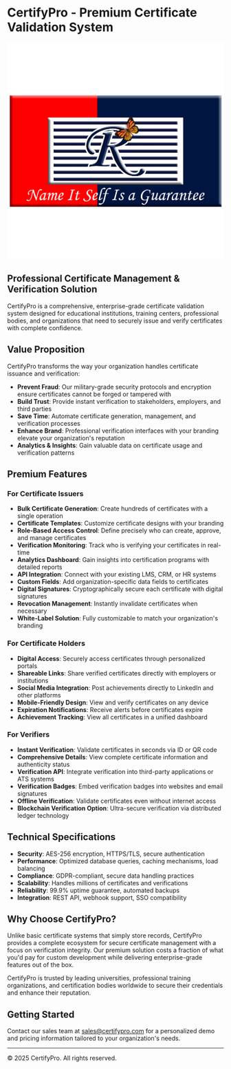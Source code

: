 # CertifyPro - Premium Certificate Validation System

![CertifyPro](assets/img/logo.png)

## Professional Certificate Management & Verification Solution

CertifyPro is a comprehensive, enterprise-grade certificate validation system designed for educational institutions, training centers, professional bodies, and organizations that need to securely issue and verify certificates with complete confidence.

## Value Proposition

CertifyPro transforms the way your organization handles certificate issuance and verification:

- **Prevent Fraud**: Our military-grade security protocols and encryption ensure certificates cannot be forged or tampered with
- **Build Trust**: Provide instant verification to stakeholders, employers, and third parties
- **Save Time**: Automate certificate generation, management, and verification processes
- **Enhance Brand**: Professional verification interfaces with your branding elevate your organization's reputation
- **Analytics & Insights**: Gain valuable data on certificate usage and verification patterns

## Premium Features

### For Certificate Issuers

- **Bulk Certificate Generation**: Create hundreds of certificates with a single operation
- **Certificate Templates**: Customize certificate designs with your branding
- **Role-Based Access Control**: Define precisely who can create, approve, and manage certificates
- **Verification Monitoring**: Track who is verifying your certificates in real-time
- **Analytics Dashboard**: Gain insights into certification programs with detailed reports
- **API Integration**: Connect with your existing LMS, CRM, or HR systems
- **Custom Fields**: Add organization-specific data fields to certificates
- **Digital Signatures**: Cryptographically secure each certificate with digital signatures
- **Revocation Management**: Instantly invalidate certificates when necessary
- **White-Label Solution**: Fully customizable to match your organization's branding

### For Certificate Holders

- **Digital Access**: Securely access certificates through personalized portals
- **Shareable Links**: Share verified certificates directly with employers or institutions
- **Social Media Integration**: Post achievements directly to LinkedIn and other platforms
- **Mobile-Friendly Design**: View and verify certificates on any device
- **Expiration Notifications**: Receive alerts before certificates expire
- **Achievement Tracking**: View all certificates in a unified dashboard

### For Verifiers

- **Instant Verification**: Validate certificates in seconds via ID or QR code
- **Comprehensive Details**: View complete certificate information and authenticity status
- **Verification API**: Integrate verification into third-party applications or ATS systems
- **Verification Badges**: Embed verification badges into websites and email signatures
- **Offline Verification**: Validate certificates even without internet access
- **Blockchain Verification Option**: Ultra-secure verification via distributed ledger technology

## Technical Specifications

- **Security**: AES-256 encryption, HTTPS/TLS, secure authentication
- **Performance**: Optimized database queries, caching mechanisms, load balancing
- **Compliance**: GDPR-compliant, secure data handling practices
- **Scalability**: Handles millions of certificates and verifications
- **Reliability**: 99.9% uptime guarantee, automated backups
- **Integration**: REST API, webhook support, SSO compatibility

## Why Choose CertifyPro?

Unlike basic certificate systems that simply store records, CertifyPro provides a complete ecosystem for secure certificate management with a focus on verification integrity. Our premium solution costs a fraction of what you'd pay for custom development while delivering enterprise-grade features out of the box.

CertifyPro is trusted by leading universities, professional training organizations, and certification bodies worldwide to secure their credentials and enhance their reputation.

## Getting Started

Contact our sales team at sales@certifypro.com for a personalized demo and pricing information tailored to your organization's needs.

---

© 2025 CertifyPro. All rights reserved.
